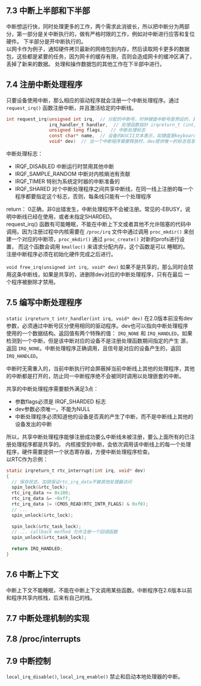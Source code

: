 ## 7.3 中断上半部和下半部
中断想运行快，同时处理更多的工作，两个需求此消彼长，所以把中断分为两部分，第一部分是关中断执行的，做有严格时限的工作，例如对中断进行应答和复位硬件。
下半部分是开中断执行的。</br>
以网卡作为例子，通知硬件拷贝最新的网络包到内存，然后读取网卡更多的数据包，这些都是紧要的任务，因为网卡的缓存有限，否则会造成网卡的缓冲区满了，丢掉了新来的数据。
处理和操作数据包的其他工作在下半部中进行。</br>

## 7.4 注册中断处理程序
只要设备使用中断，那么相应的驱动程序就会注册一个中断处理程序。通过 `request_irq()` 函数注册中断，并且激活给定的中断线。</br>
```c
int request_irq(unsigned int irq,  // 分配的中断号，时钟键盘中断号是预设的，其他设备可以通过探测获取，或者编程动态指定
                irq_handler_t handler,  // 处理函数指针 irqreturn_t (int, void*)
                unsigned long flags,   // 中断处理标志
                const char* name,  // 设备的ASCII文本表示，如键盘是keyboard
                void* dev)  // 当一个中断程序需要释放时，dev提供唯一的标志信息cookie，否则内核不知道删除中断线上哪一个处理程序，对于非共享，设为NULL
```
中断处理标志：
- IRQF_DISABLED 中断运行时禁用其他中断
- IRQF_SAMPLE_RANDOM 中断对内核熵池有贡献
- IRQF_TIMER 特别为系统定时器的中断准备的
- IRQF_SHARED 对个中断处理程序之间共享中断线，在同一线上注册的每一个程序都要指定这个标志，否则，每条线只能有一个处理程序

return： 0正确，非0出错发生，中断处理程序不会被注册。常见的-EBUSY，说明中断线已经在使用，或者未指定SHARDED。 </br>
request_irq() 函数有可能睡眠，不能在中断上下文或者其他不允许阻塞的代码中调用。因为注册过程中内核需要在 `/proc/irq` 文件中通过调用 `proc_mkdir()` 
来创建一个对应的中断项，`proc_mkdir()` 通过 `proc_create()` 对新的profs进行设置， 而这个函数会调用 `kmalloc()` 来请求分配内存，这个函数是可以
睡眠的。</br>
注册中断程序必须在初始化硬件完成之后进行。

`void free_irq(unsigned int irq, void* dev)` 如果不是共享的，那么同时会禁用这条中断线，如果是共享的，进删除dev对应的中断处理程序，只有在最后
一个程序被删除才禁用。

## 7.5 编写中断处理程序
`static irqreturn_t intr_handler(int irq, void* dev)` 在2.0版本前没有dev参数，必须通过中断号区分使用相同的驱动程序。dev也可以指向中断处理程序
使用的一个数据结构。返回值有两个特殊的值： `IRQ_NONE` 和 `IRQ_HANDLED`，如果检测到一个中断，但是该中断对应的设备不是注册处理函数期间指定的产生
源，返回 `IRQ_NONE`。中断处理程序正确调用，且信号是对应的设备产生的，返回 `IRQ_HANDLED`。</br>

中断时无需重入的，当前中断执行时会屏蔽掉当前中断线上其他的处理程序，其他的中断都是打开的，防止同一中断程序绝不会被同时调用以处理嵌套的中断。</br>

共享的中断处理程序需要额外满足3点：
 - 参数flags必须是 IRQF_SHARDED 标志
 - dev参数必须唯一，不能为NULL
 - 中断处理程序必须知道他的设备是否真的产生了中断，而不是中断线上其他的设备发出的中断
 
所以，共享中断处理程序能够注册成功要么中断线未被注册，要么上面所有的已注册处理程序都是共享的。
内核接受到中断，会依次调用该中断线上的每一个处理程序，硬件需要提供一个状态寄存器，方便中断处理程序检查。 </br>
以RTC作为示例：
```c
static irqreturn_t rtc_interrupt(int irq, void* dev)
{
  // 保存状态，加锁保证rtc_irq_data不被其他处理器访问
  spin_lock(&rtc_lock);
  rtc_irq_data += 0x100;
  rtc_irq_data &= ~0xff;
  rtc_irq_data |= (CMOS_READ(RTC_INTR_FLAGS) & 0xf0);
  // ...
  spin_unlock(&rtc_lock);
  
  spin_lock(&rtc_task_lock);
  // ... callback method 允许注册一个回调函数
  spin_unlock(&rtc_task_lock);
  
  return IRQ_HANDLED;
}
```

## 7.6 中断上下文
中断上下文不能睡眠，不能在中断上下文调用某些函数。中断程序在2.6版本以前和程序共享内核栈，后来有自己的栈。

## 7.7 中断处理机制的实现

## 7.8 /proc/interrupts

## 7.9 中断控制
`local_irq_disable()`, `local_irq_enable()` 禁止和启动本地处理器的中断。


